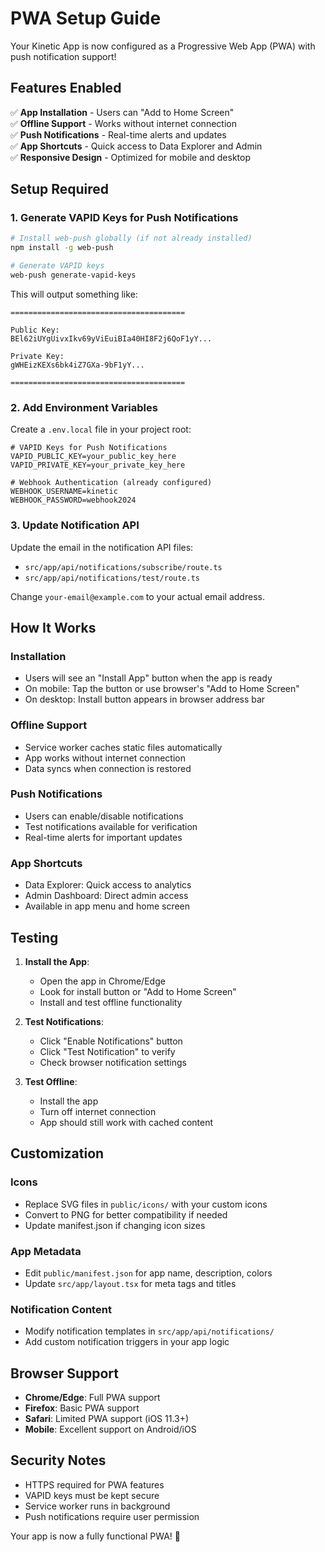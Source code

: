 # PWA Setup Guide

Your Kinetic App is now configured as a Progressive Web App (PWA) with push notification support!

## Features Enabled

✅ **App Installation** - Users can "Add to Home Screen"  
✅ **Offline Support** - Works without internet connection  
✅ **Push Notifications** - Real-time alerts and updates  
✅ **App Shortcuts** - Quick access to Data Explorer and Admin  
✅ **Responsive Design** - Optimized for mobile and desktop  

## Setup Required

### 1. Generate VAPID Keys for Push Notifications

```bash
# Install web-push globally (if not already installed)
npm install -g web-push

# Generate VAPID keys
web-push generate-vapid-keys
```

This will output something like:
```
=======================================

Public Key:
BEl62iUYgUivxIkv69yViEuiBIa40HI8F2j6QoF1yY...

Private Key:
gWHEizKEXs6bk4iZ7GXa-9bF1yY...

=======================================
```

### 2. Add Environment Variables

Create a `.env.local` file in your project root:

```env
# VAPID Keys for Push Notifications
VAPID_PUBLIC_KEY=your_public_key_here
VAPID_PRIVATE_KEY=your_private_key_here

# Webhook Authentication (already configured)
WEBHOOK_USERNAME=kinetic
WEBHOOK_PASSWORD=webhook2024
```

### 3. Update Notification API

Update the email in the notification API files:
- `src/app/api/notifications/subscribe/route.ts`
- `src/app/api/notifications/test/route.ts`

Change `your-email@example.com` to your actual email address.

## How It Works

### Installation
- Users will see an "Install App" button when the app is ready
- On mobile: Tap the button or use browser's "Add to Home Screen"
- On desktop: Install button appears in browser address bar

### Offline Support
- Service worker caches static files automatically
- App works without internet connection
- Data syncs when connection is restored

### Push Notifications
- Users can enable/disable notifications
- Test notifications available for verification
- Real-time alerts for important updates

### App Shortcuts
- Data Explorer: Quick access to analytics
- Admin Dashboard: Direct admin access
- Available in app menu and home screen

## Testing

1. **Install the App**:
   - Open the app in Chrome/Edge
   - Look for install button or "Add to Home Screen"
   - Install and test offline functionality

2. **Test Notifications**:
   - Click "Enable Notifications" button
   - Click "Test Notification" to verify
   - Check browser notification settings

3. **Test Offline**:
   - Install the app
   - Turn off internet connection
   - App should still work with cached content

## Customization

### Icons
- Replace SVG files in `public/icons/` with your custom icons
- Convert to PNG for better compatibility if needed
- Update manifest.json if changing icon sizes

### App Metadata
- Edit `public/manifest.json` for app name, description, colors
- Update `src/app/layout.tsx` for meta tags and titles

### Notification Content
- Modify notification templates in `src/app/api/notifications/`
- Add custom notification triggers in your app logic

## Browser Support

- **Chrome/Edge**: Full PWA support
- **Firefox**: Basic PWA support
- **Safari**: Limited PWA support (iOS 11.3+)
- **Mobile**: Excellent support on Android/iOS

## Security Notes

- HTTPS required for PWA features
- VAPID keys must be kept secure
- Service worker runs in background
- Push notifications require user permission

Your app is now a fully functional PWA! 🎉
